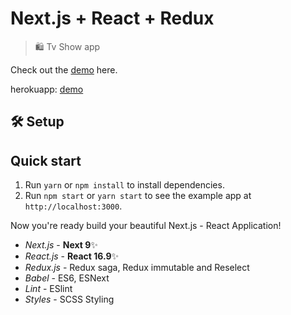 # Next.js + React + Redux

> 🛍 Tv Show app

Check out the [demo](https://tvshowsapp.tahaselimaksakal.now.sh/) here. 

herokuapp: [demo](https://tvshowapp-next.herokuapp.com) 

## 🛠 Setup

## Quick start

1. Run `yarn` or `npm install` to install dependencies.<br />
2. Run `npm start` or `yarn start` to see the example app at `http://localhost:3000`.

Now you're ready build your beautiful Next.js - React Application!

- _Next.js_ - **Next 9**✨
- _React.js_ - **React 16.9**✨
- _Redux.js_ - Redux saga, Redux immutable and Reselect
- _Babel_ - ES6, ESNext
- _Lint_ - ESlint
- _Styles_ - SCSS Styling

